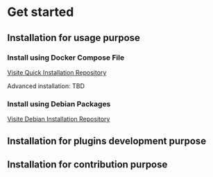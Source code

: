 # Get started
## Installation for usage purpose
### Install using Docker Compose File
[Visite Quick Installation Repository](https://github.com/drumee/install-docker.git)

Advanced installation: TBD

### Install using Debian Packages 
[Visite Debian Installation Repository](https://github.com/drumee/install-debian.git)

## Installation for plugins development purpose
## Installation for contribution purpose

